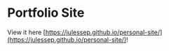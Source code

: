 # Portfolio Site
View it here [https://julessep.github.io/personal-site/](https://julessep.github.io/personal-site/)!
